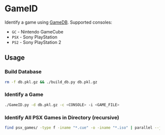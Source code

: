 # GameID
Identify a game using [GameDB](https://github.com/niemasd/GameDB). Supported consoles:

* `GC` - Nintendo GameCube
* `PSX` - Sony PlayStation
* `PS2` - Sony PlayStation 2

## Usage

### Build Database

```bash
rm -f db.pkl.gz && ./build_db.py db.pkl.gz
```

### Identify a Game

```bash
./GameID.py -d db.pkl.gz -c <CONSOLE> -i <GAME_FILE>
```

### Identify All PSX Games in Directory (recursive)

```bash
find psx_games/ -type f -iname "*.cue" -o -iname "*.iso" | parallel --jobs 8 ./GameID.py -d db.pkl.gz -c PSX -i "{}" ">" "{}.meta.txt"
```
